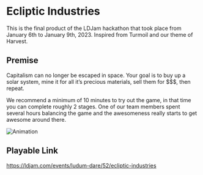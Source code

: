 # Ecliptic Industries

This is the final product of the LDJam hackathon that took place from January 6th to January 9th, 2023. Inspired from Turmoil and our theme of Harvest.

## Premise
Capitalism can no longer be escaped in space. Your goal is to buy up a solar system, mine it for all it’s precious materials, sell them for $$$, then repeat.

We recommend a minimum of 10 minutes to try out the game, in that time you can complete roughly 2 stages. One of our team members spent several hours balancing the game and the awesomeness really starts to get awesome around there.

![Animation](Ecliptic_Industries.gif)

## Playable Link
https://ldjam.com/events/ludum-dare/52/ecliptic-industries
